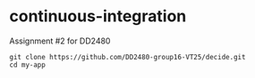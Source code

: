 # continuous-integration
Assignment #2 for DD2480

```
git clone https://github.com/DD2480-group16-VT25/decide.git
cd my-app
```
    